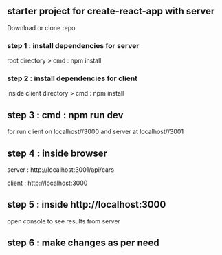 ## starter project for create-react-app with server 

Download or clone repo 

### step 1 : install dependencies for server 

root directory > cmd : npm install 

### step 2 : install dependencies for client

inside client directory > cmd : npm install 

## step 3 : cmd : npm run dev 
for run client on localhost//3000 and server at localhost//3001 

## step 4 : inside browser 

server :  http://localhost:3001/api/cars 

client : http://localhost:3000

## step 5 : inside http://localhost:3000 
open console to see results from server 

## step 6 : make changes as per need 